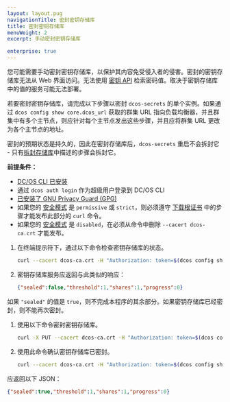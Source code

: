 ```yaml
---
layout: layout.pug
navigationTitle: 密封密钥存储库
title: 密封密钥存储库
menuWeight: 2
excerpt: 手动密封密钥存储库

enterprise: true
---
```

<!-- The source repository for this topic is https://github.com/dcos/dcos-docs-site -->

您可能需要手动密封密钥存储库，以保护其内容免受侵入者的侵害。密封的密钥存储库无法从 Web 界面访问。无法使用 [密钥 API](/1.11/security/ent/secrets/secrets-api/) 检索密码值。取决于密钥存储库中的值的服务可能无法部署。

若要密封密钥存储库，请完成以下步骤以密封 `dcos-secrets` 的单个实例。如果通过 `dcos config show core.dcos_url` 获取的群集 URL 指向负载均衡器，并且群集中有多个主节点，则应针对每个主节点发出这些步骤，并且应将群集 URL 更改为各个主节点的地址。

密封的预期状态是持久的，因此在密封存储库后，`dcos-secrets` 重启不会拆封它 - 只有[拆封存储库](/1.11/security/ent/secrets/unseal-store/)中描述的步骤会拆封它。

**前提条件：**

- [DC/OS CLI 已安装](/1.11/cli/install/)
- 通过 `dcos auth login` 作为超级用户登录到 DC/OS CLI
- [已安装了 GNU Privacy Guard (GPG)](http://brewformulas.org/Gnupg)
- 如果您的 [安全模式](/1.11/security/ent/#security-modes) 是 `permissive` 或 `strict`，则必须遵守 [下载根证书](/1.11/security/ent/tls-ssl/get-cert/) 中的步骤才能发布此部分的 `curl` 命令。
- 如果您的 [安全模式](1/1.11/security/ent/#security-mode) 是 `disabled`，在必须从命令中删除 `--cacert dcos-ca.crt` 才能发布。


1. 在终端提示符下，通过以下命令检查密钥存储库的状态。

   ```bash
   curl --cacert dcos-ca.crt -H "Authorization: token=$(dcos config show core.dcos_acs_token)" $(dcos config show core.dcos_url)/secrets/v1/seal-status/default
   ```

1. 密钥存储库服务应返回与此类似的响应：

   ```json
   {"sealed":false,"threshold":1,"shares":1,"progress":0}
   ```

 如果 `"sealed"` 的值是 `true`，则不完成本程序的其余部分。如果密钥存储库已经密封，则不能再次密封。

1. 使用以下命令密封密钥存储库。

   ```bash
   curl -X PUT --cacert dcos-ca.crt -H "Authorization: token=$(dcos config show core.dcos_acs_token)" $(dcos config show core.dcos_url)/secrets/v1/seal/default
   ```

1. 使用此命令确认密钥存储库已密封。

   ```bash
   curl --cacert dcos-ca.crt -H "Authorization: token=$(dcos config show core.dcos_acs_token)" $(dcos config show core.dcos_url)/secrets/v1/seal-status/default
   ```

 应返回以下 JSON：

   ```json
   {"sealed":true,"threshold":1,"shares":1,"progress":0}
   ```
